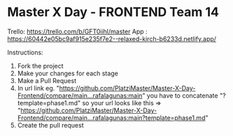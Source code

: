 # Master X Day - FRONTEND Team 14

Trello: https://trello.com/b/GFT0iihl/master
App : https://60442e05bc9af915e235f7e2--relaxed-kirch-b6233d.netlify.app/

Instructions:

1. Fork the project
2. Make your changes for each stage
3. Make a Pull Request
4. In url link eg. "https://github.com/PlatziMaster/Master-X-Day-Frontend/compare/main...rafalagunas:main" you have to concatenate
   "?template=phase1.md" so your url looks like this => "https://github.com/PlatziMaster/Master-X-Day-Frontend/compare/main...rafalagunas:main?template=phase1.md"
5. Create the pull request

